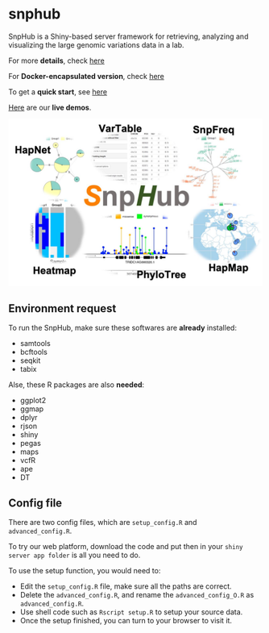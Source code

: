 # snphub

SnpHub is a Shiny-based server framework for retrieving, analyzing and visualizing the large genomic variations data in a lab.

For more **details**, check [here](https://esctrionsit.github.io/snphub_tutorial/)

For **Docker-encapsulated version**, check [here](https://esctrionsit.github.io/snphub4docker/)

To get a **quick start**, see [here](https://esctrionsit.github.io/snphub_tutorial/content/Setup/quickstart.html)

[Here](http://wheat.cau.edu.cn/Wheat_SnpHub_Portal/) are our **live demos**.

![](SnpHub.jpg)

## Environment request

To run the SnpHub, make sure these softwares are **already** installed:
- samtools
- bcftools
- seqkit
- tabix

Alse, these R packages are also **needed**:
- ggplot2
- ggmap
- dplyr
- rjson
- shiny
- pegas
- maps
- vcfR
- ape
- DT

## Config file

There are two config files, which are `setup_config.R` and `advanced_config.R`.

To try our web platform, download the code and put then in your `shiny server app folder` is all you need to do.

To use the setup function, you would need to:
- Edit the `setup_config.R` file, make sure all the paths are correct.
- Delete the `advanced_config.R`, and rename the `advanced_config_O.R` as `advanced_config.R`.
- Use shell code such as `Rscript setup.R` to setup your source data.
- Once the setup finished, you can turn to your browser to visit it.
